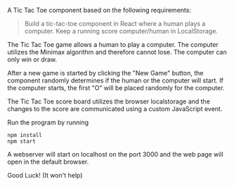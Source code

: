 A Tic Tac Toe component based on the following requirements:

>Build a tic-tac-toe component in React where a human plays a computer. 
Keep a running score computer/human in LocalStorage. 

The Tic Tac Toe game allows a human to play a computer.  The computer utilizes the Minimax algorithm and therefore cannot 
lose.  The computer can only win or draw.

After a new game is started by clicking the "New Game" button, the component randomly determines if the 
human or the computer will start.  If the computer starts, the first "O" will be placed
randomly for the computer.

The Tic Tac Toe score board utilizes the browser localstorage and the changes to the score are
communicated using a custom JavaScript event.

Run the program by running
```
npm install
npm start
```
A webserver will start on localhost on the port 3000 and the web page will
open in the default browser.

Good Luck!  (It won't help)
